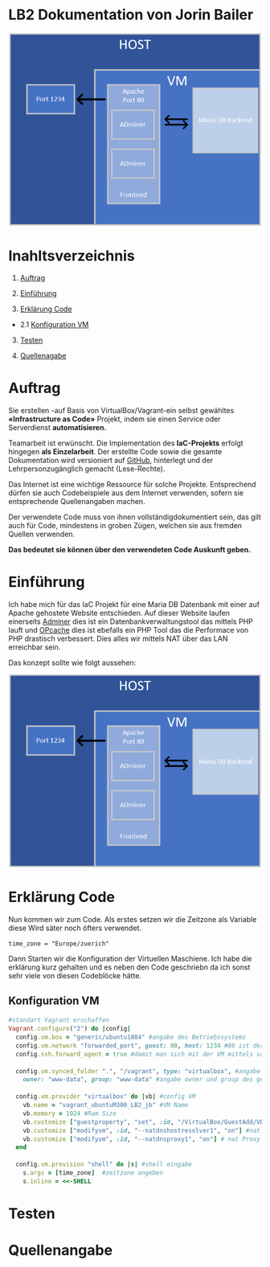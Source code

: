 # LB2 Dokumentation von Jorin Bailer
![image](https://github.com/jorinbyte/M300_service/blob/main/lb2/Bilder%20MD/Bild_Visualisierung_IaC_Jorin_Bailer.PNG)





# Inahltsverzeichnis
 1. [Auftrag](#auftrag)
 
 1. [Einführung](#einführung) 

 2. [Erklärung Code](#Erklärung)
    
 - 2.1 [Konfiguration VM](#kofnigcode)

 3. [Testen](#testen)

 4. [Quellenagabe](#quellenangabe)

<div id='Auftrag'/>

# Auftrag

Sie erstellen -auf Basis von VirtualBox/Vagrant-ein selbst gewähltes **«Infrastructure as Code»** Projekt, indem sie einen Service oder Serverdienst **automatisieren.**

Teamarbeit ist erwünscht. Die Implementation des **IaC-Projekts** erfolgt hingegen **als Einzelarbeit**. Der erstellte Code sowie die gesamte Dokumentation wird versioniert auf [GitHub](https://github.com/), hinterlegt und der Lehrpersonzugänglich gemacht (Lese-Rechte).

Das Internet ist eine wichtige Ressource für solche Projekte. Entsprechend dürfen sie auch Codebeispiele aus dem Internet verwenden, sofern sie entsprechende Quellenangaben machen.

Der verwendete Code muss von ihnen vollständigdokumentiert sein, das gilt auch für Code, mindestens in groben Zügen, welchen sie aus fremden Quellen verwenden. 

**Das bedeutet sie können über den verwendeten Code Auskunft geben.**

<div id='Einführung'/>

# Einführung

Ich habe mich für das IaC Projekt für eine Maria DB Datenbank mit einer auf Apache gehostete Website entschieden. Auf dieser Website laufen einerseits [Adminer](https://www.adminer.org/) dies ist ein Datenbankverwaltungstool das mittels PHP lauft und [OPcache](https://www.php.net/manual/en/book.opcache.php) dies ist ebefalls ein PHP Tool das die Performace von PHP drastisch verbessert. Dies alles wir mittels NAT über das LAN erreichbar sein.

Das konzept sollte wie folgt aussehen:

![image](https://github.com/jorinbyte/M300_service/blob/main/lb2/Bilder%20MD/Bild_Visualisierung_IaC_Jorin_Bailer.PNG)


<div id='Erklärung'/>

# Erklärung Code

Nun kommen wir zum Code. Als erstes setzen wir die Zeitzone als Variable diese Wird säter noch öfters verwendet. 

```
time_zone = "Europe/zuerich"
```

Dann Starten wir die Konfiguration der Virtuellen Maschiene. Ich habe die erklärung kurz gehalten und es neben den Code geschriebn da ich sonst sehr viele von diesen Codeblöcke hätte.

<div id='kofnigcode'/>

## Konfiguration VM

```ruby
#standart Vagrant erschaffen
Vagrant.configure("2") do |config|  
  config.vm.box = "generic/ubuntu1804" #angabe des Betriebssystems
  config.vm.network "forwarded_port", guest: 80, host: 1234 #80 ist der Port der auf dem Gaystsystem geöffnet wird und 1234 auf der VM 
  config.ssh.forward_agent = true #damit man sich mit der VM mittels vagrant ssh verbinden kann

  config.vm.synced_folder ".", "/vagrant", type: "virtualbox", #angabe des gesharten Ordners
    owner: "www-data", group: "www-data" #angabe owner und group des gesharten folders

  config.vm.provider "virtualbox" do |vb| #config VM
    vb.name = "vagrant_ubuntuM300_LB2_jb" #VM Name
    vb.memory = 1024 #Ram Size
    vb.customize ["guestproperty", "set", :id, "/VirtualBox/GuestAdd/VBoxService/--timesync-set-threshold", 10000] #synchronisation der Zeit durch Host 
    vb.customize ["modifyvm", :id, "--natdnshostresolver1", "on"] #nat dns von Hsot übernehmen
    vb.customize ["modifyvm", :id, "--natdnsproxy1", "on"] # nat Proxy von Host übernehmen
  end

  config.vm.provision "shell" do |s| #shell eingabe 
    s.args = [time_zone]  #zeitzone angeben
    s.inline = <<-SHELL   
```
 


<div id='Testen'/>

# Testen

<div id='quellenangabe'/>

# Quellenangabe